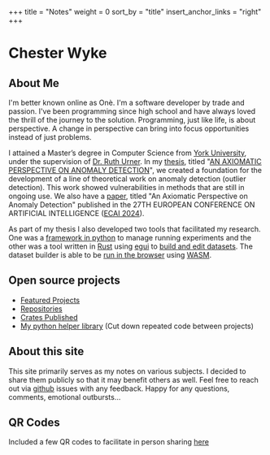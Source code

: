 +++
title = "Notes"
weight = 0
sort_by = "title"
insert_anchor_links = "right"
+++

# Chester Wyke

## About Me

I'm better known online as Onè.
I'm a software developer by trade and passion.
I've been programming since high school and have always loved the thrill of the journey to the solution.
Programming, just like life, is about perspective.
A change in perspective can bring into focus opportunities instead of just problems.

I attained a Master’s degree in Computer Science from [York University](https://www.yorku.ca/), under the supervision of [Dr. Ruth Urner](https://www.eecs.yorku.ca/~uruth/).
In my [thesis](https://hdl.handle.net/10315/42476), titled "[AN AXIOMATIC PERSPECTIVE ON ANOMALY DETECTION](https://yorkspace.library.yorku.ca/items/1aed06b7-415c-430c-82b0-c498fd07c488)", we created a foundation for the development of a line of theoretical work on anomaly detection (outlier detection).
This work showed vulnerabilities in methods that are still in ongoing use.
We also have a [paper](https://doi.org/10.3233/FAIA240853), titled "An Axiomatic Perspective on Anomaly Detection" published in the 27TH EUROPEAN CONFERENCE ON ARTIFICIAL INTELLIGENCE ([ECAI 2024](https://doi.org/10.3233/FAIA392)).

As part of my thesis I also developed two tools that facilitated my research.
One was a [framework in python](https://github.com/uruth-lab/experiment_framework) to manage running experiments and the other was a tool written in [Rust](https://www.rust-lang.org/) using [egui](https://github.com/emilk/egui) to [build and edit datasets](https://github.com/uruth-lab/dbv/).
The dataset builder is able to be [run in the browser](https://uruth-lab.github.io/dbv/) using [WASM](https://webassembly.org/).

## Open source projects

- [Featured Projects](@/misc/projects.md)
- [Repositories](https://github.com/c-git?tab=repositories&q=&type=source&language=&sort=)
- [Crates Published](https://crates.io/users/c-git?sort=downloads)
- [My python helper library](https://pypi.org/project/opylib/) (Cut down repeated code between projects)

## About this site

This site primarily serves as my notes on various subjects.
I decided to share them publicly so that it may benefit others as well.
Feel free to reach out via [github](https://github.com/c-git/c-git.github.io/) issues with any feedback.
Happy for any questions, comments, emotional outbursts...

## QR Codes

<!-- Decided not to include the actual QR Codes here because I haven't implemented relative link checking yet and found it too error prone.

NB: Images always seem to use relative links based on my brief testing -->

Included a few QR codes to facilitate in person sharing [here](@/misc/qr_codes/index.md)
